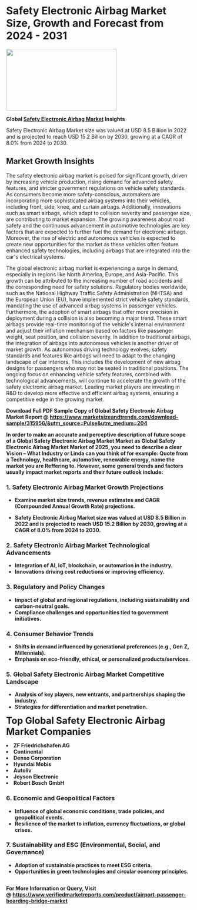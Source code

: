 <H1>Safety Electronic Airbag Market Size, Growth and Forecast from 2024 - 2031</H1><img class="aligncenter size-medium wp-image-584254" src="https://thirdeyenews.in/wp-content/uploads/2024/09/Global-Market-Research-300x168.jpeg" alt="" width="300" height="168" /><p><strong>Global&nbsp;<a href="https://www.marketsizeandtrends.com/download-sample/315956/&amp;utm_source=Pulse&amp;utm_medium=204">Safety Electronic Airbag Market</a> Insights</strong></p><p>Safety Electronic Airbag Market size was valued at USD 8.5 Billion in 2022 and is projected to reach USD 15.2 Billion by 2030, growing at a CAGR of 8.0% from 2024 to 2030.</p><p><h2>Market Growth Insights</h2> <p>The safety electronic airbag market is poised for significant growth, driven by increasing vehicle production, rising demand for advanced safety features, and stricter government regulations on vehicle safety standards. As consumers become more safety-conscious, automakers are incorporating more sophisticated airbag systems into their vehicles, including front, side, knee, and curtain airbags. Additionally, innovations such as smart airbags, which adapt to collision severity and passenger size, are contributing to market expansion. The growing awareness about road safety and the continuous advancement in automotive technologies are key factors that are expected to further fuel the demand for electronic airbags. Moreover, the rise of electric and autonomous vehicles is expected to create new opportunities for the market as these vehicles often feature enhanced safety technologies, including airbags that are integrated into the car's electrical systems.</p> <p><strong></strong></p> <p>The global electronic airbag market is experiencing a surge in demand, especially in regions like North America, Europe, and Asia-Pacific. This growth can be attributed to the increasing number of road accidents and the corresponding need for safety solutions. Regulatory bodies worldwide, such as the National Highway Traffic Safety Administration (NHTSA) and the European Union (EU), have implemented strict vehicle safety standards, mandating the use of advanced airbag systems in passenger vehicles. Furthermore, the adoption of smart airbags that offer more precision in deployment during a collision is also becoming a major trend. These smart airbags provide real-time monitoring of the vehicle's internal environment and adjust their inflation mechanism based on factors like passenger weight, seat position, and collision severity. In addition to traditional airbags, the integration of airbags into autonomous vehicles is another driver of market growth. As autonomous driving technology evolves, safety standards and features like airbags will need to adapt to the changing landscape of car interiors. This includes the development of new airbag designs for passengers who may not be seated in traditional positions. The ongoing focus on enhancing vehicle safety features, combined with technological advancements, will continue to accelerate the growth of the safety electronic airbag market. Leading market players are investing in R&D to develop more effective and efficient airbag systems, ensuring a competitive edge in the growing market.</p> <p><strong></p><p><span class=""><strong>Download Full PDF Sample Copy of Global Safety Electronic Airbag Market Report</strong> @ <a href="https://www.marketsizeandtrends.com/download-sample/315956/&amp;utm_source=Pulse&amp;utm_medium=204" target="_blank">https://www.marketsizeandtrends.com/download-sample/315956/&amp;utm_source=Pulse&amp;utm_medium=204</a></span></p><p>In order to make an accurate and perceptive description of future scope of a Global&nbsp;Safety Electronic Airbag Market Market as Global&nbsp;Safety Electronic Airbag Market Market of 2025, you need to describe a clear Vision &ndash; What Industry or Linda can you think of for example: Quote from a Technology, healthcare, automotive, renewable energy, name the market you are Reffering to. However, some general trends and factors usually impact market reports and their future outlook include:</p><h3>1.&nbsp;<strong>Safety Electronic Airbag Market Growth Projections</strong></h3><ul><li>Examine market size trends, revenue estimates and CAGR (Compounded Annual Growth Rate) projections.</li><li><p>Safety Electronic Airbag Market size was valued at USD 8.5 Billion in 2022 and is projected to reach USD 15.2 Billion by 2030, growing at a CAGR of 8.0% from 2024 to 2030.</p></li></ul><h3>2.&nbsp;<strong>Safety Electronic Airbag Market Technological Advancements</strong></h3><ul><li>Integration of AI, IoT, blockchain, or automation in the industry.</li><li>Innovations driving cost reductions or improving efficiency.</li></ul><h3>3.&nbsp;<strong>Regulatory and Policy Changes</strong></h3><ul><li>Impact of global and regional regulations, including sustainability and carbon-neutral goals.</li><li>Compliance challenges and opportunities tied to government initiatives.</li></ul><h3>4.&nbsp;<strong>Consumer Behavior Trends</strong></h3><ul><li>Shifts in demand influenced by generational preferences (e.g., Gen Z, Millennials).</li><li>Emphasis on eco-friendly, ethical, or personalized products/services.</li></ul><h3>5.&nbsp;<strong>Global Safety Electronic Airbag Market Competitive Landscape</strong></h3><ul><li>Analysis of key players, new entrants, and partnerships shaping the industry.</li><li>Strategies for differentiation and market penetration.</li></ul><p data-pm-slice="1 1 []"><span style="color: inherit; font-family: inherit; font-size: 25px;">Top Global Safety Electronic Airbag Market Companies</span></p><div class="" data-test-id=""><p><li>ZF Friedrichshafen AG</li><li> Continental</li><li> Denso Corporation</li><li> Hyundai Mobis</li><li> Autoliv</li><li> Joyson Electronic</li><li> Robert Bosch GmbH</li></p></div><h3>6.&nbsp;<strong>Economic and Geopolitical Factors</strong></h3><ul><li>Influence of global economic conditions, trade policies, and geopolitical events.</li><li>Resilience of the market to inflation, currency fluctuations, or global crises.</li></ul><h3>7.&nbsp;<strong>Sustainability and ESG (Environmental, Social, and Governance)</strong></h3><ul><li>Adoption of sustainable practices to meet ESG criteria.</li><li>Opportunities in green technologies and circular economy principles.</li></ul><h2><strong style="font-size: 14px;">For More Information or Query, Visit @&nbsp;</strong><a style="background-color: #ffffff; font-size: 14px;" href="https://www.marketsizeandtrends.com/report/safety-electronic-airbag-market/" target="_blank">https://www.verifiedmarketreports.com/product/airport-passenger-boarding-bridge-market</a></h2>
